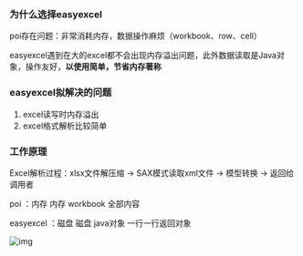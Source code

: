 ### 为什么选择easyexcel
poi存在问题：非常消耗内存，数据操作麻烦（workbook、row、cell）

easyexcel遇到在大的excel都不会出现内存溢出问题，此外数据读取是Java对象，操作友好，**以使用简单，节省内存著称**



### easyexcel拟解决的问题
1. excel读写时内存溢出
2. excel格式解析比较简单



### 工作原理

Excel解析过程：xlsx文件解压缩 -> SAX模式读取xml文件 -> 模型转换 -> 返回给调用者

poi                   ：内存                        内存                                  workbook   全部内容

easyexcel        ：磁盘                        磁盘                                  java对象      一行一行返回对象

![img](https://img2020.cnblogs.com/blog/1905053/202005/1905053-20200514150645200-356748885.png)
